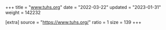 +++
title = "www.tuhs.org"
date = "2022-03-22"
updated = "2023-01-31"
weight = 142232

[extra]
source = "https://www.tuhs.org/"
ratio = 1
size = 139
+++
